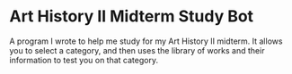 # Art History II Midterm Study Bot

A program I wrote to help me study for my Art History II midterm. It allows you to select a category, and then uses the library of works and their information to test you on that category.
